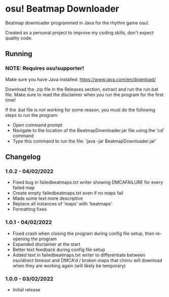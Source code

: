 osu! Beatmap Downloader
=====

Beatmap downloader programmed in Java for the rhythm game osu!.

Created as a personal project to improve my coding skills, don't expect quality code.

## Running

### NOTE: Requires osu!supporter!

Make sure you have Java installed: https://www.java.com/en/download/

Download the .zip file in the Releases section, extract and run the run.bat file.
Make sure to read the disclaimer when you run the program for the first time!

If the .bat file is not working for some reason, you must do the following steps to run the program:
- Open command prompt
- Navigate to the location of the BeatmapDownloader.jar file using the 'cd' command
- Type this command to run the file: 'java -jar BeatmapDownloader.jar'

## Changelog

### 1.0.2 - 04/02/2022

- Fixed bug in failedbeatmaps.txt writer showing DMCAFAILURE for every failed map
- Create empty failedbeatmaps.txt even if no maps fail
- Made some text more descriptive
- Replace all instances of 'maps' with 'beatmaps'
- Formatting fixes

### 1.0.1 - 04/02/2022

- Fixed crash when closing the program during config file setup, then re-opening the program
- Expanded disclaimer at the start
- Better text feedback during config file setup
- Added text in failedbeatmaps.txt writer to differentiate between osu!direct timeout and DMCA'd / broken maps that chimu will download when they are working again (will likely be temporary)

### 1.0.0 - 03/02/2022

- Initial release
